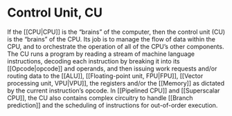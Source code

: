 # Control Unit, CU
If the [[CPU|CPU]] is the “brains” of the computer, then the control unit (CU) is the
“brains” of the CPU. Its job is to manage the flow of data within the CPU, and
to orchestrate the operation of all of the CPU’s other components.
The CU runs a program by reading a stream of machine language instructions,
decoding each instruction by breaking it into its [[Opcode|opcode]] and operands,
and then issuing work requests and/or routing data to the [[ALU]], [[Floating-point unit, FPU|FPU]], [[Vector processing unit, VPU|VPU]],
the registers and/or the [[Memory]] as dictated by the current instruction’s opcode. 
In [[Pipelined CPU]] and [[Superscalar CPU]], the CU also contains complex
circuitry to handle [[Branch prediction]] and the scheduling of instructions
for out-of-order execution.
